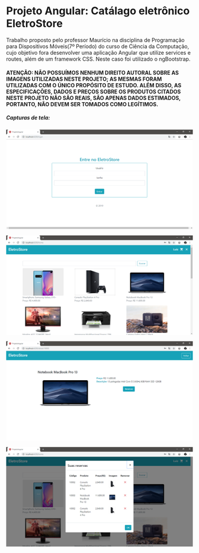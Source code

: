 # Projeto Angular: Catálago eletrônico EletroStore

  Trabalho proposto pelo professor Maurício na disciplina de Programação para Dispositivos Móveis(7º Período) do curso de Ciência da Computação, cujo objetivo fora desenvolver uma aplicação Angular que utilize services e routes, além de um framework CSS. Neste caso foi utilizado o ngBootstrap.
  
  
#### ATENÇÃO: NÃO POSSUÍMOS NENHUM DIREITO AUTORAL SOBRE AS IMAGENS UTILIZADAS NESTE PROJETO; AS MESMAS FORAM UTILIZADAS COM O ÚNICO PROPÓSITO DE ESTUDO. ALÉM DISSO, AS ESPECIFICAÇÕES, DADOS E PREÇOS SOBRE OS PRODUTOS CITADOS NESTE PROJETO NÃO SÃO REAIS, SÃO APENAS DADOS ESTIMADOS, PORTANTO, NÃO DEVEM SER TOMADOS COMO LEGÍTIMOS.


##### Capturas de tela:

![Captura do login](screenshots/captura_login.png)

![Captura da página inicial](screenshots/captura_home.png)

![Captura dos detalhes do produto](screenshots/captura_detalhes.png)

![Captura das reservas](screenshots/captura_reservas.png)
